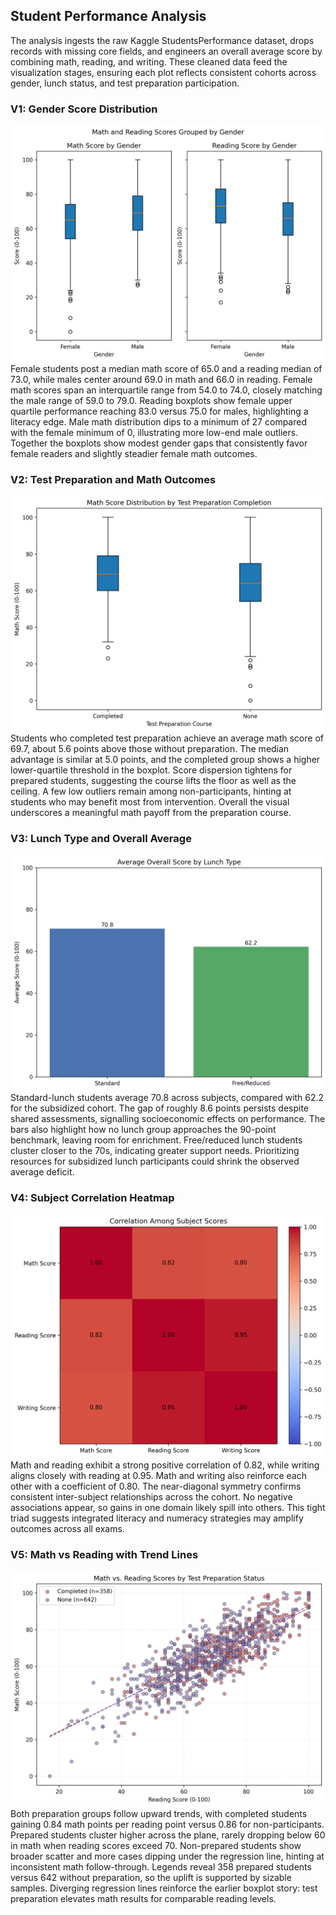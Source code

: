 ## Student Performance Analysis
The analysis ingests the raw Kaggle StudentsPerformance dataset, drops records with missing core fields, and engineers an overall average score by combining math, reading, and writing. These cleaned data feed the visualization stages, ensuring each plot reflects consistent cohorts across gender, lunch status, and test preparation participation.

### V1: Gender Score Distribution
![](../outputs/analysis/v1_gender_boxplots.png)
Female students post a median math score of 65.0 and a reading median of 73.0, while males center around 69.0 in math and 66.0 in reading. Female math scores span an interquartile range from 54.0 to 74.0, closely matching the male range of 59.0 to 79.0. Reading boxplots show female upper quartile performance reaching 83.0 versus 75.0 for males, highlighting a literacy edge. Male math distribution dips to a minimum of 27 compared with the female minimum of 0, illustrating more low-end male outliers. Together the boxplots show modest gender gaps that consistently favor female readers and slightly steadier female math outcomes.

### V2: Test Preparation and Math Outcomes
![](../outputs/analysis/v2_testprep_math.png)
Students who completed test preparation achieve an average math score of 69.7, about 5.6 points above those without preparation. The median advantage is similar at 5.0 points, and the completed group shows a higher lower-quartile threshold in the boxplot. Score dispersion tightens for prepared students, suggesting the course lifts the floor as well as the ceiling. A few low outliers remain among non-participants, hinting at students who may benefit most from intervention. Overall the visual underscores a meaningful math payoff from the preparation course.

### V3: Lunch Type and Overall Average
![](../outputs/analysis/v3_lunch_avg.png)
Standard-lunch students average 70.8 across subjects, compared with 62.2 for the subsidized cohort. The gap of roughly 8.6 points persists despite shared assessments, signalling socioeconomic effects on performance. The bars also highlight how no lunch group approaches the 90-point benchmark, leaving room for enrichment. Free/reduced lunch students cluster closer to the 70s, indicating greater support needs. Prioritizing resources for subsidized lunch participants could shrink the observed average deficit.

### V4: Subject Correlation Heatmap
![](../outputs/analysis/v4_subject_corr.png)
Math and reading exhibit a strong positive correlation of 0.82, while writing aligns closely with reading at 0.95. Math and writing also reinforce each other with a coefficient of 0.80. The near-diagonal symmetry confirms consistent inter-subject relationships across the cohort. No negative associations appear, so gains in one domain likely spill into others. This tight triad suggests integrated literacy and numeracy strategies may amplify outcomes across all exams.

### V5: Math vs Reading with Trend Lines
![](../outputs/analysis/v5_scatter_trend_testprep.png)
Both preparation groups follow upward trends, with completed students gaining 0.84 math points per reading point versus 0.86 for non-participants. Prepared students cluster higher across the plane, rarely dropping below 60 in math when reading scores exceed 70. Non-prepared students show broader scatter and more cases dipping under the regression line, hinting at inconsistent math follow-through. Legends reveal 358 prepared students versus 642 without preparation, so the uplift is supported by sizable samples. Diverging regression lines reinforce the earlier boxplot story: test preparation elevates math results for comparable reading levels.
